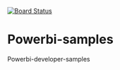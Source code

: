 [![Board Status](https://dev.azure.com/markausten/4177f046-bc87-4283-9803-16f8e5ab587c/bb1cd58a-c041-40ed-93d3-d569b6d45d73/_apis/work/boardbadge/de18a9a0-4d12-4b7c-a176-5e1e2c97f5ac)](https://dev.azure.com/markausten/4177f046-bc87-4283-9803-16f8e5ab587c/_boards/board/t/bb1cd58a-c041-40ed-93d3-d569b6d45d73/Microsoft.RequirementCategory)
# Powerbi-samples
Powerbi-developer-samples

